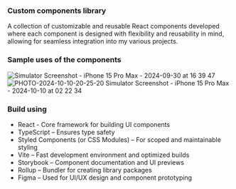 ### Custom components library

A collection of customizable and reusable React components developed where each component is designed with flexibility and reusability in mind, allowing for seamless integration into my various projects.

### Sample uses of the components
![Simulator Screenshot - iPhone 15 Pro Max - 2024-09-30 at 16 39 47](https://github.com/user-attachments/assets/71d0cb5d-4a50-469d-aa24-68a9819b3cac)
![![PHOTO-2024-10-10-20-25-20](https://github.com/user-attachments/assets/249feccd-3357-446f-9827-2ddbbdb20399)
Simulator Screenshot - iPhone 15 Pro Max - 2024-10-10 at 02 22 34](https://github.com/user-attachments/assets/0b9d4c39-febf-4a96-aeb3-b9391e7d328f)



### Build using
* React - Core framework for building UI components
* TypeScript – Ensures type safety
* Styled Components (or CSS Modules) – For scoped and maintainable styling
* Vite – Fast development environment and optimized builds
* Storybook – Component documentation and UI previews
* Rollup – Bundler for creating library packages
* Figma – Used for UI/UX design and component prototyping
